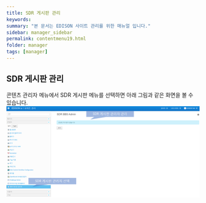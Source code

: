 ```yaml
---
title: SDR 게시판 관리
keywords:
summary: "본 문서는 EDISON 사이트 관리를 위한 매뉴얼 입니다."
sidebar: manager_sidebar
permalink: contentmenu19.html
folder: manager
tags: [manager]
---
```


## SDR 게시판 관리
콘텐츠 관리자 메뉴에서 SDR 게시판 메뉴를 선택하면 아래 그림과 같은 화면을 볼 수 있습니다.<br>
![capture](/images/manager/managercontent/40.png "SDR 게시판 선택")<br>
<br>
